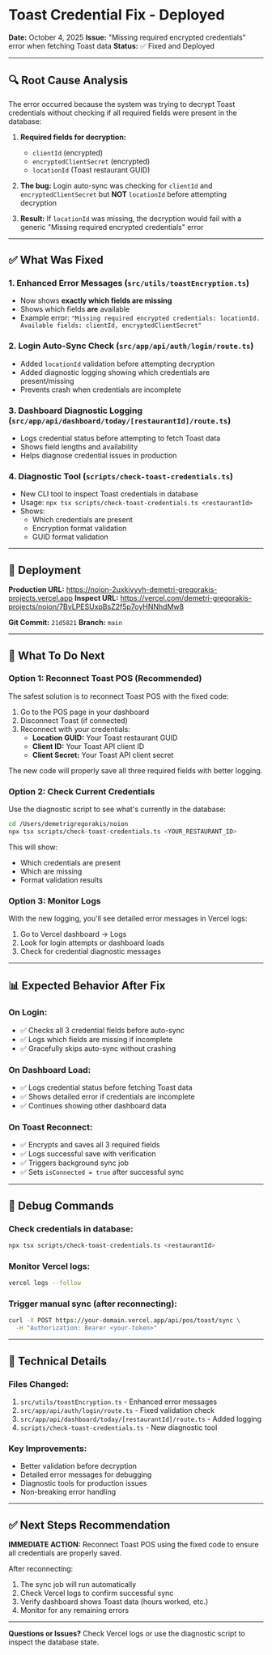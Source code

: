 # Toast Credential Fix - Deployed

**Date:** October 4, 2025
**Issue:** "Missing required encrypted credentials" error when fetching Toast data
**Status:** ✅ Fixed and Deployed

---

## 🔍 Root Cause Analysis

The error occurred because the system was trying to decrypt Toast credentials without checking if all required fields were present in the database:

1. **Required fields for decryption:**
   - `clientId` (encrypted)
   - `encryptedClientSecret` (encrypted)
   - `locationId` (Toast restaurant GUID)

2. **The bug:** Login auto-sync was checking for `clientId` and `encryptedClientSecret` but **NOT** `locationId` before attempting decryption

3. **Result:** If `locationId` was missing, the decryption would fail with a generic "Missing required encrypted credentials" error

---

## ✅ What Was Fixed

### 1. **Enhanced Error Messages** (`src/utils/toastEncryption.ts`)
- Now shows **exactly which fields are missing**
- Shows which fields **are** available
- Example error: `"Missing required encrypted credentials: locationId. Available fields: clientId, encryptedClientSecret"`

### 2. **Login Auto-Sync Check** (`src/app/api/auth/login/route.ts`)
- Added `locationId` validation before attempting decryption
- Added diagnostic logging showing which credentials are present/missing
- Prevents crash when credentials are incomplete

### 3. **Dashboard Diagnostic Logging** (`src/app/api/dashboard/today/[restaurantId]/route.ts`)
- Logs credential status before attempting to fetch Toast data
- Shows field lengths and availability
- Helps diagnose credential issues in production

### 4. **Diagnostic Tool** (`scripts/check-toast-credentials.ts`)
- New CLI tool to inspect Toast credentials in database
- Usage: `npx tsx scripts/check-toast-credentials.ts <restaurantId>`
- Shows:
  - Which credentials are present
  - Encryption format validation
  - GUID format validation

---

## 🚀 Deployment

**Production URL:** https://noion-2uxkivyvh-demetri-gregorakis-projects.vercel.app
**Inspect URL:** https://vercel.com/demetri-gregorakis-projects/noion/7BvLPESUxpBsZ2f5p7oyHNNhdMw8

**Git Commit:** `21d5821`
**Branch:** `main`

---

## 🔧 What To Do Next

### Option 1: Reconnect Toast POS (Recommended)
The safest solution is to reconnect Toast POS with the fixed code:

1. Go to the POS page in your dashboard
2. Disconnect Toast (if connected)
3. Reconnect with your credentials:
   - **Location GUID:** Your Toast restaurant GUID
   - **Client ID:** Your Toast API client ID
   - **Client Secret:** Your Toast API client secret

The new code will properly save all three required fields with better logging.

### Option 2: Check Current Credentials
Use the diagnostic script to see what's currently in the database:

```bash
cd /Users/demetrigregorakis/noion
npx tsx scripts/check-toast-credentials.ts <YOUR_RESTAURANT_ID>
```

This will show:
- Which credentials are present
- Which are missing
- Format validation results

### Option 3: Monitor Logs
With the new logging, you'll see detailed error messages in Vercel logs:
1. Go to Vercel dashboard → Logs
2. Look for login attempts or dashboard loads
3. Check for credential diagnostic messages

---

## 📊 Expected Behavior After Fix

### On Login:
- ✅ Checks all 3 credential fields before auto-sync
- ✅ Logs which fields are missing if incomplete
- ✅ Gracefully skips auto-sync without crashing

### On Dashboard Load:
- ✅ Logs credential status before fetching Toast data
- ✅ Shows detailed error if credentials are incomplete
- ✅ Continues showing other dashboard data

### On Toast Reconnect:
- ✅ Encrypts and saves all 3 required fields
- ✅ Logs successful save with verification
- ✅ Triggers background sync job
- ✅ Sets `isConnected = true` after successful sync

---

## 🐛 Debug Commands

### Check credentials in database:
```bash
npx tsx scripts/check-toast-credentials.ts <restaurantId>
```

### Monitor Vercel logs:
```bash
vercel logs --follow
```

### Trigger manual sync (after reconnecting):
```bash
curl -X POST https://your-domain.vercel.app/api/pos/toast/sync \
  -H "Authorization: Bearer <your-token>"
```

---

## 📝 Technical Details

### Files Changed:
1. `src/utils/toastEncryption.ts` - Enhanced error messages
2. `src/app/api/auth/login/route.ts` - Fixed validation check
3. `src/app/api/dashboard/today/[restaurantId]/route.ts` - Added logging
4. `scripts/check-toast-credentials.ts` - New diagnostic tool

### Key Improvements:
- Better validation before decryption
- Detailed error messages for debugging
- Diagnostic tools for production issues
- Non-breaking error handling

---

## ✅ Next Steps Recommendation

**IMMEDIATE ACTION:** Reconnect Toast POS using the fixed code to ensure all credentials are properly saved.

After reconnecting:
1. The sync job will run automatically
2. Check Vercel logs to confirm successful sync
3. Verify dashboard shows Toast data (hours worked, etc.)
4. Monitor for any remaining errors

---

**Questions or Issues?**
Check Vercel logs or use the diagnostic script to inspect the database state.
